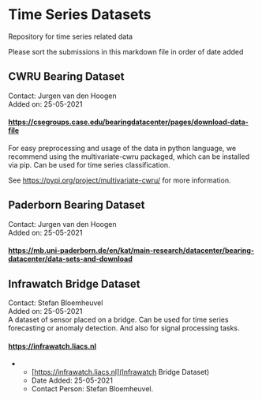 # Time Series Datasets
Repository for time series related data

Please sort the submissions in this markdown file in order of date added


## CWRU Bearing Dataset 
Contact: Jurgen van den Hoogen <br />
Added on: 25-05-2021 <br />
#### https://csegroups.case.edu/bearingdatacenter/pages/download-data-file
For easy preprocessing and usage of the data in python language, we recommend using the multivariate-cwru packaged, which can be installed via pip.
Can be used for time series classification.

See https://pypi.org/project/multivariate-cwru/ for more information.


## Paderborn Bearing Dataset 
Contact: Jurgen van den Hoogen <br />
Added on: 25-05-2021 <br />
#### https://mb.uni-paderborn.de/en/kat/main-research/datacenter/bearing-datacenter/data-sets-and-download



## Infrawatch Bridge Dataset
Contact: Stefan Bloemheuvel <br />
Added on: 25-05-2021 <br />
A dataset of sensor placed on a bridge. Can be used for time series forecasting or anomaly detection. And also for signal processing tasks.
#### https://infrawatch.liacs.nl



- - [https://infrawatch.liacs.nl](Infrawatch Bridge Dataset)
  - Date Added: 25-05-2021
  - Contact Person: Stefan Bloemheuvel.
